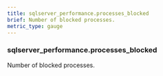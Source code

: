 ```yaml
---
title: sqlserver_performance.processes_blocked
brief: Number of blocked processes.
metric_type: gauge
---
```

### sqlserver_performance.processes_blocked

Number of blocked processes.